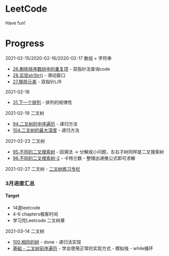 # LeetCode
Have fun!

# Progress 
2021-02-15/2020-02-16/2020-02-17
数组 + 字符串
* [26.删除排序数组中的重复项](https://leetcode-cn.com/problems/remove-duplicates-from-sorted-array/submissions/) - 双指针法查询code
* [28.实现strStr()](https://leetcode-cn.com/problems/implement-strstr/) - 滑动窗口
* [27.移除元素](https://leetcode-cn.com/problems/remove-element/submissions/) - 双指针L/R

2021-02-18
* [31.下一个排列](https://leetcode-cn.com/problems/next-permutation/) - 排列的规律性 

2021-02-19
二叉树
* [94.二叉树的中序遍历](https://leetcode-cn.com/problems/binary-tree-inorder-traversal/) - 递归方法
* [104.二叉树的最大深度](https://leetcode-cn.com/problems/maximum-depth-of-binary-tree/) - 递归方法

2021-02-23
二叉树
* [95.不同的二叉搜索树](https://leetcode-cn.com/problems/unique-binary-search-trees/) - 回溯法 -> 分解成小问题，左右子树同样是二叉搜索树
* [96.不同的二叉搜索树-2](https://leetcode-cn.com/problems/unique-binary-search-trees/) - 卡特兰数 - 整理出递推公式即可求解

2021-02-27
二叉树 - [二叉树练习专栏](https://leetcode-cn.com/leetbook/read/data-structure-binary-tree/x63shc/)

### 3月进度汇总

#### Target 
* 14道leetcode
* 4-6 chapters极客时间
* 学习完Leetcode 二叉树章

2021-03-14
二叉树
* [100.相同的树](https://leetcode-cn.com/problems/same-tree/) - done - 递归法实现
* [基础 - 二叉树前序遍历](https://leetcode-cn.com/leetbook/read/data-structure-binary-tree/xeywh5/) - 学会使用正常的实现方式 - 模拟栈 - while循环